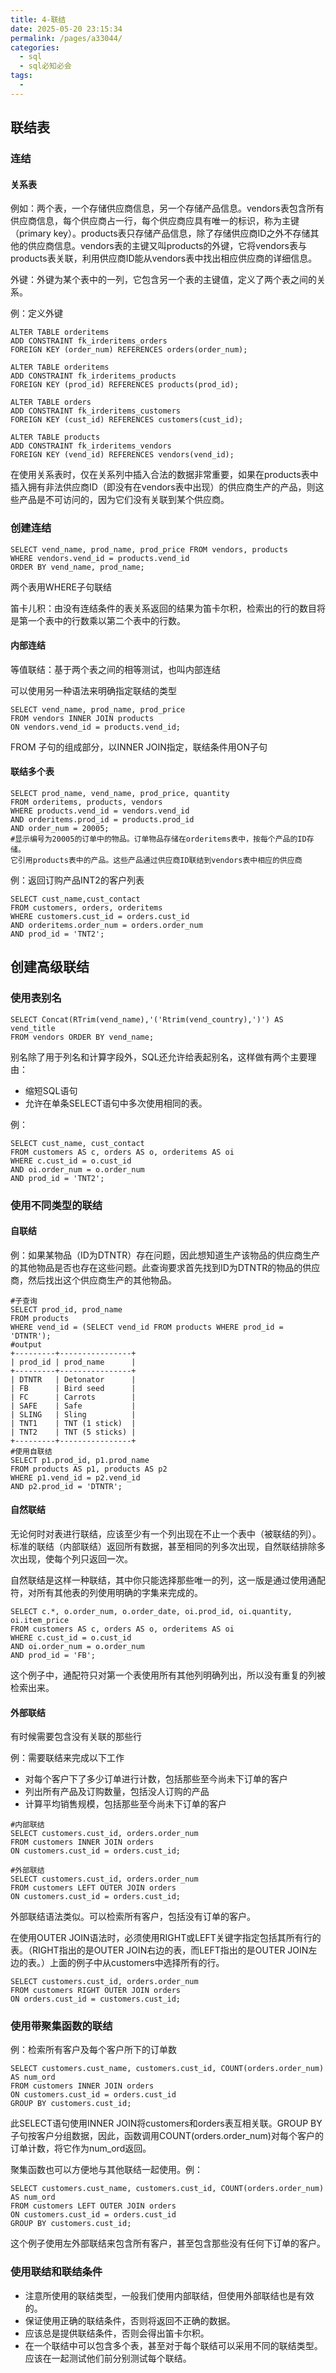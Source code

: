 ```yaml
---
title: 4-联结
date: 2025-05-20 23:15:34
permalink: /pages/a33044/
categories:
  - sql
  - sql必知必会
tags:
  - 
---
```

## 联结表
### 连结
#### 关系表
例如：两个表，一个存储供应商信息，另一个存储产品信息。vendors表包含所有供应商信息，每个供应商占一行，每个供应商应具有唯一的标识，称为主键（primary key）。products表只存储产品信息，除了存储供应商ID之外不存储其他的供应商信息。vendors表的主键又叫products的外键，它将vendors表与products表关联，利用供应商ID能从vendors表中找出相应供应商的详细信息。

外键：外键为某个表中的一列，它包含另一个表的主键值，定义了两个表之间的关系。

例：定义外键
```
ALTER TABLE orderitems
ADD CONSTRAINT fk_irderitems_orders
FOREIGN KEY (order_num) REFERENCES orders(order_num);

ALTER TABLE orderitems
ADD CONSTRAINT fk_irderitems_products
FOREIGN KEY (prod_id) REFERENCES products(prod_id);

ALTER TABLE orders
ADD CONSTRAINT fk_irderitems_customers
FOREIGN KEY (cust_id) REFERENCES customers(cust_id);

ALTER TABLE products
ADD CONSTRAINT fk_irderitems_vendors
FOREIGN KEY (vend_id) REFERENCES vendors(vend_id);
```

在使用关系表时，仅在关系列中插入合法的数据非常重要，如果在products表中插入拥有非法供应商ID（即没有在vendors表中出现）的供应商生产的产品，则这些产品是不可访问的，因为它们没有关联到某个供应商。

### 创建连结
```
SELECT vend_name, prod_name, prod_price FROM vendors, products
WHERE vendors.vend_id = products.vend_id
ORDER BY vend_name, prod_name;
```
两个表用WHERE子句联结

笛卡儿积：由没有连结条件的表关系返回的结果为笛卡尔积，检索出的行的数目将是第一个表中的行数乘以第二个表中的行数。


#### 内部连结
等值联结：基于两个表之间的相等测试，也叫内部连结

可以使用另一种语法来明确指定联结的类型
```
SELECT vend_name, prod_name, prod_price
FROM vendors INNER JOIN products
ON vendors.vend_id = products.vend_id;
```
FROM 子句的组成部分，以INNER JOIN指定，联结条件用ON子句

#### 联结多个表
```
SELECT prod_name, vend_name, prod_price, quantity
FROM orderitems, products, vendors
WHERE products.vend_id = vendors.vend_id
AND orderitems.prod_id = products.prod_id
AND order_num = 20005;
#显示编号为20005的订单中的物品。订单物品存储在orderitems表中，按每个产品的ID存储。
它引用products表中的产品。这些产品通过供应商ID联结到vendors表中相应的供应商
```

例：返回订购产品INT2的客户列表
```
SELECT cust_name,cust_contact
FROM customers, orders, orderitems
WHERE customers.cust_id = orders.cust_id
AND orderitems.order_num = orders.order_num
AND prod_id = 'TNT2';
```

## 创建高级联结
### 使用表别名
```
SELECT Concat(RTrim(vend_name),'('Rtrim(vend_country),')') AS vend_title
FROM vendors ORDER BY vend_name;
```
别名除了用于列名和计算字段外，SQL还允许给表起别名，这样做有两个主要理由：

- 缩短SQL语句
- 允许在单条SELECT语句中多次使用相同的表。

例：
```
SELECT cust_name, cust_contact
FROM customers AS c, orders AS o, orderitems AS oi
WHERE c.cust_id = o.cust_id
AND oi.order_num = o.order_num
AND prod_id = 'TNT2';
```

### 使用不同类型的联结
#### 自联结
例：如果某物品（ID为DTNTR）存在问题，因此想知道生产该物品的供应商生产的其他物品是否也存在这些问题。此查询要求首先找到ID为DTNTR的物品的供应商，然后找出这个供应商生产的其他物品。
```
#子查询
SELECT prod_id, prod_name
FROM products
WHERE vend_id = (SELECT vend_id FROM products WHERE prod_id = 'DTNTR');
#output
+---------+----------------+
| prod_id | prod_name      |
+---------+----------------+
| DTNTR   | Detonator      |
| FB      | Bird seed      |
| FC      | Carrots        |
| SAFE    | Safe           |
| SLING   | Sling          |
| TNT1    | TNT (1 stick)  |
| TNT2    | TNT (5 sticks) |
+---------+----------------+
#使用自联结
SELECT p1.prod_id, p1.prod_name
FROM products AS p1, products AS p2
WHERE p1.vend_id = p2.vend_id
AND p2.prod_id = 'DTNTR';
```
#### 自然联结

无论何时对表进行联结，应该至少有一个列出现在不止一个表中（被联结的列）。标准的联结（内部联结）返回所有数据，甚至相同的列多次出现，自然联结排除多次出现，使每个列只返回一次。

自然联结是这样一种联结，其中你只能选择那些唯一的列，这一版是通过使用通配符，对所有其他表的列使用明确的字集来完成的。
```
SELECT c.*, o.order_num, o.order_date, oi.prod_id, oi.quantity, oi.item_price
FROM customers AS c, orders AS o, orderitems AS oi
WHERE c.cust_id = o.cust_id
AND oi.order_num = o.order_num
AND prod_id = 'FB';
```
这个例子中，通配符只对第一个表使用所有其他列明确列出，所以没有重复的列被检索出来。

#### 外部联结
有时候需要包含没有关联的那些行

例：需要联结来完成以下工作

- 对每个客户下了多少订单进行计数，包括那些至今尚未下订单的客户
- 列出所有产品及订购数量，包括没人订购的产品
- 计算平均销售规模，包括那些至今尚未下订单的客户

```
#内部联结
SELECT customers.cust_id, orders.order_num
FROM customers INNER JOIN orders
ON customers.cust_id = orders.cust_id;

#外部联结
SELECT customers.cust_id, orders.order_num
FROM customers LEFT OUTER JOIN orders
ON customers.cust_id = orders.cust_id;
```
外部联结语法类似。可以检索所有客户，包括没有订单的客户。

在使用OUTER JOIN语法时，必须使用RIGHT或LEFT关键字指定包括其所有行的表。（RIGHT指出的是OUTER JOIN右边的表，而LEFT指出的是OUTER JOIN左边的表。）上面的例子中从customers中选择所有的行。

```
SELECT customers.cust_id, orders.order_num
FROM customers RIGHT OUTER JOIN orders
ON orders.cust_id = customers.cust_id;
```

### 使用带聚集函数的联结
例：检索所有客户及每个客户所下的订单数
```
SELECT customers.cust_name, customers.cust_id, COUNT(orders.order_num) AS num_ord
FROM customers INNER JOIN orders
ON customers.cust_id = orders.cust_id
GROUP BY customers.cust_id;
```
此SELECT语句使用INNER JOIN将customers和orders表互相关联。GROUP BY子句按客户分组数据，因此，函数调用COUNT(orders.order_num)对每个客户的订单计数，将它作为num_ord返回。

聚集函数也可以方便地与其他联结一起使用。例：
```
SELECT customers.cust_name, customers.cust_id, COUNT(orders.order_num) AS num_ord
FROM customers LEFT OUTER JOIN orders
ON customers.cust_id = orders.cust_id
GROUP BY customers.cust_id;
```
这个例子使用左外部联结来包含所有客户，甚至包含那些没有任何下订单的客户。

### 使用联结和联结条件

- 注意所使用的联结类型，一般我们使用内部联结，但使用外部联结也是有效的。
- 保证使用正确的联结条件，否则将返回不正确的数据。
- 应该总是提供联结条件，否则会得出笛卡尔积。
- 在一个联结中可以包含多个表，甚至对于每个联结可以采用不同的联结类型。应该在一起测试他们前分别测试每个联结。
